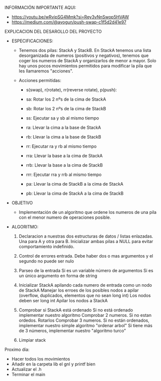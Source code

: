 INFORMACIÓN IMPORTANTE AQUI:
- https://youtu.be/wRvipSG4Mmk?si=Rey3vNnSwop5HVAW
- https://medium.com/@ayogun/push-swap-c1f5d2d41e97


EXPLICACION DEL DESAROLLO DEL PROYECTO

- ESPECIFICACIONES:

    - Tenemos dos pilas: StackA y StackB.
    En StackA tenemos una lista desorganizada de numeros (positivos y negativos), tenemos que coger los numeros de StackA y organizarlos de menor a mayor.
    Solo hay unos pocos movimientos permitidos para modificar la pila que les llamaremos "acciones".
    
    - Acciones permitidas:
        - s(swap), r(rotate), rr(reverse rotate), p(push):

        - sa: Rotar los 2 nºs de la cima de StackA
        - sb: Rotar los 2 nºs de la cima de StackB
        - ss: Ejecutar sa y sb al mismo tiempo

        - ra: Llevar la cima a la base de StackA
        - rb: Llevar la cima a la base de StackB
        - rr: Ejecutar ra y rb al mismo tiempo

        - rra: Llevar la base a la cima de StackA
        - rrb: Llevar la base a la cima de StackB
        - rrr: Ejecutar rra y rrb al mismo tiempo

        - pa: Llevar la cima de StackB a la cima de StackA
        - pb: Llevar la cima de StackA a la cima de StackB


- OBJETIVO
    - Implementación de un algoritmo que ordene los numeros de una pila con el menor numero de operaciones posible.


- ALGORITMO:
    1. Declaracion a nuestras dos estructuras de datos / listas enlazadas. Una para A y otra para B.
        Inicializar ambas pilas a NULL para evitar comportamiento indefinido.

    2. Control de errores entrada. Debe haber dos o mas argumentos y el segundo no puede ser nulo

    3. Parseo de la entrada
        Si es un variable número de argumentos
        Si es un único argumento en forma de string

    4. Inicializar StackA apilando cada numero de entrada como un nodo de StackA
        Manejar los erroes de los posibles nodos a apilar (overflow, duplicados, elementos que no sean long int)
        Los nodos deben ser long int
        Apilar los nodos a StackA

    5. Comprobar si StackA está ordenado
        Si no está ordenado implementar nuestro algoritmo
        Comprobar 2 numeros. Si no estan ordedos. Rotarlos
        Comprobar 3 numeros. Si no están ordenados, implementar nuestro simple algoritmo "ordenar arbol"
        Si tiene más de 3 números, implementar nuestro "algoritmo turco"

    6. Limpiar stack



Proximo día:

- Hacer todos los movimientos
- Añadir en la carpeta lib el gnl y printf bien
- Actualizar el .h
- Terminar el main
